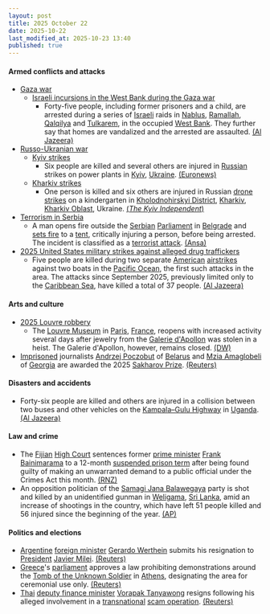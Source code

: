 ```yaml
---
layout: post
title: 2025 October 22
date: 2025-10-22
last_modified_at: 2025-10-23 13:40
published: true
---
```



#### Armed conflicts and attacks

* [Gaza war](https://en.wikipedia.org/wiki/Gaza_war "Gaza war")
  * [Israeli incursions in the West Bank during the Gaza war](https://en.wikipedia.org/wiki/Israeli_incursions_in_the_West_Bank_during_the_Gaza_war "Israeli incursions in the West Bank during the Gaza war")
    * Forty-five people, including former prisoners and a child, are arrested during a series of [Israeli](https://en.wikipedia.org/wiki/Israel "Israel") raids in [Nablus](https://en.wikipedia.org/wiki/Nablus "Nablus"), [Ramallah](https://en.wikipedia.org/wiki/Ramallah "Ramallah"), [Qalqilya](https://en.wikipedia.org/wiki/Qalqilya "Qalqilya") and [Tulkarem](https://en.wikipedia.org/wiki/Tulkarem "Tulkarem"), in the occupied [West Bank](https://en.wikipedia.org/wiki/West_Bank "West Bank"). They further say that homes are vandalized and the arrested are assaulted. [(Al Jazeera)](https://www.aljazeera.com/news/liveblog/2025/10/22/live-gaza-palestinians-say-no-change-with-ceasefire-as-israel-blocks-aid?update=4052046)
* [Russo-Ukranian war](https://en.wikipedia.org/wiki/Russo-Ukrainian_war_%282022%E2%80%93present%29 "Russo-Ukrainian war (2022–present)")
  * [Kyiv strikes](https://en.wikipedia.org/wiki/Kyiv_strikes_%282022%E2%80%93present%29 "Kyiv strikes (2022–present)")
    * Six people are killed and several others are injured in [Russian](https://en.wikipedia.org/wiki/Russia "Russia") strikes on power plants in [Kyiv](https://en.wikipedia.org/wiki/Kyiv "Kyiv"), [Ukraine](https://en.wikipedia.org/wiki/Ukraine "Ukraine"). [(Euronews)](https://www.msn.com/en-ca/news/other/russian-strikes-kill-six-in-massive-overnight-attack-on-ukraine/ar-AA1OXBE1)
  * [Kharkiv strikes](https://en.wikipedia.org/wiki/Kharkiv_strikes_%282022%E2%80%93present%29 "Kharkiv strikes (2022–present)")
    * One person is killed and six others are injured in Russian [drone strikes](https://en.wikipedia.org/wiki/Drone_warfare "Drone warfare") on a kindergarten in [Kholodnohirskyi District](https://en.wikipedia.org/wiki/Kholodnohirskyi_District "Kholodnohirskyi District"), [Kharkiv](https://en.wikipedia.org/wiki/Kharkiv "Kharkiv"), [Kharkiv Oblast](https://en.wikipedia.org/wiki/Kharkiv_Oblast "Kharkiv Oblast"), Ukraine. [(*The Kyiv Independent*)](https://kyivindependent.com/russian-air-strike-on-kharkiv-damages-kindergarden-kills-1-injures-at-least/)
* [Terrorism in Serbia](https://en.wikipedia.org/wiki/Terrorism_in_Serbia "Terrorism in Serbia")
  * A man opens fire outside the [Serbian](https://en.wikipedia.org/wiki/Serbia "Serbia") [Parliament](https://en.wikipedia.org/wiki/National_Assembly_%28Serbia%29 "National Assembly (Serbia)") in [Belgrade](https://en.wikipedia.org/wiki/Belgrade "Belgrade") and [sets fire](https://en.wikipedia.org/wiki/Arson "Arson") to a [tent](https://en.wikipedia.org/wiki/Tent "Tent"), critically injuring a person, before being arrested. The incident is classified as a [terrorist attack](https://en.wikipedia.org/wiki/Terrorism "Terrorism"). [(Ansa)](https://www.ansa.it/amp/nuova_europa/en/news/sections/politics/2025/10/22/shooting-outside-belgrade-parliament-one-seriously-injured_691870fe-de5a-4a2b-8256-484d4dd84b12.html)
* [2025 United States military strikes against alleged drug traffickers](https://en.wikipedia.org/wiki/2025_United_States_military_strikes_against_alleged_drug_traffickers "2025 United States military strikes against alleged drug traffickers")
  * Five people are killed during two separate [American](https://en.wikipedia.org/wiki/United_States "United States") [airstrikes](https://en.wikipedia.org/wiki/Airstrike "Airstrike") against two boats in the [Pacific Ocean](https://en.wikipedia.org/wiki/Pacific_Ocean "Pacific Ocean"), the first such attacks in the area. The attacks since September 2025, previously limited only to the [Caribbean Sea](https://en.wikipedia.org/wiki/Caribbean_Sea "Caribbean Sea"), have killed a total of 37 people. [(Al Jazeera)](https://www.aljazeera.com/news/2025/10/22/us-conducts-eighth-strike-on-alleged-drug-smuggling-boat-in-the-pacific)

#### Arts and culture

* [2025 Louvre robbery](https://en.wikipedia.org/wiki/2025_Louvre_robbery "2025 Louvre robbery")
  * The [Louvre Museum](https://en.wikipedia.org/wiki/Louvre_Museum "Louvre Museum") in [Paris](https://en.wikipedia.org/wiki/Paris "Paris"), [France](https://en.wikipedia.org/wiki/France "France"), reopens with increased activity several days after jewelry from the [Galerie d'Apollon](https://en.wikipedia.org/wiki/Galerie_d%27Apollon "Galerie d'Apollon") was stolen in a heist. The Galerie d'Apollon, however, remains closed. [(DW)](https://www.dw.com/en/louvre-museum-reopens-in-paris-after-jewel-heist/a-74456258)
* [Imprisoned](https://en.wikipedia.org/wiki/Political_prisoner "Political prisoner") journalists [Andrzej Poczobut](https://en.wikipedia.org/wiki/Andrzej_Poczobut "Andrzej Poczobut") of [Belarus](https://en.wikipedia.org/wiki/Belarus "Belarus") and [Mzia Amaglobeli](https://en.wikipedia.org/wiki/Mzia_Amaglobeli "Mzia Amaglobeli") of [Georgia](https://en.wikipedia.org/wiki/Georgia_%28country%29 "Georgia (country)") are awarded the 2025 [Sakharov Prize](https://en.wikipedia.org/wiki/Sakharov_Prize "Sakharov Prize"). [(Reuters)](https://www.reuters.com/business/media-telecom/belarusian-georgian-journalists-win-eus-2025-sakharov-freedom-prize-2025-10-22/)

#### Disasters and accidents

* Forty-six people are killed and others are injured in a collision between two buses and other vehicles on the [Kampala–Gulu Highway](https://en.wikipedia.org/wiki/Kampala%E2%80%93Gulu_Highway "Kampala–Gulu Highway") in [Uganda](https://en.wikipedia.org/wiki/Uganda "Uganda"). [(Al Jazeera)](https://www.aljazeera.com/news/2025/10/22/bus-collision-on-highway-near-ugandas-capital-kampala-kills-63-people)

#### Law and crime

* The [Fijian](https://en.wikipedia.org/wiki/Fiji "Fiji") [High Court](https://en.wikipedia.org/wiki/High_Court_of_Fiji "High Court of Fiji") sentences former [prime minister](https://en.wikipedia.org/wiki/Prime_Minister_of_Fiji "Prime Minister of Fiji") [Frank Bainimarama](https://en.wikipedia.org/wiki/Frank_Bainimarama "Frank Bainimarama") to a 12-month [suspended prison term](https://en.wikipedia.org/wiki/Suspended_sentence "Suspended sentence") after being found guilty of making an unwarranted demand to a public official under the Crimes Act this month. [(RNZ)](https://www.rnz.co.nz/international/pacific-news/576663/former-fijian-pm-bainimarama-given-suspended-prison-sentence-in-second-criminal-case-local-reports-say)
* An opposition politician of the [Samagi Jana Balawegaya](https://en.wikipedia.org/wiki/Samagi_Jana_Balawegaya "Samagi Jana Balawegaya") party is shot and killed by an unidentified gunman in [Weligama](https://en.wikipedia.org/wiki/Weligama "Weligama"), [Sri Lanka](https://en.wikipedia.org/wiki/Sri_Lanka "Sri Lanka"), amid an increase of shootings in the country, which have left 51 people killed and 56 injured since the beginning of the year. [(AP)](https://apnews.com/article/sri-lanka-opposition-politician-shooting-gang-violence-d23f9185c8e972d8d89fe0f32dd0d36c)

#### Politics and elections

* [Argentine](https://en.wikipedia.org/wiki/Argentina "Argentina") [foreign minister](https://en.wikipedia.org/wiki/Minister_of_Foreign_Affairs_%28Argentina%29 "Minister of Foreign Affairs (Argentina)") [Gerardo Werthein](https://en.wikipedia.org/wiki/Gerardo_Werthein "Gerardo Werthein") submits his resignation to [President](https://en.wikipedia.org/wiki/President_of_Argentina "President of Argentina") [Javier Milei](https://en.wikipedia.org/wiki/Javier_Milei "Javier Milei"). [(Reuters)](https://www.reuters.com/world/americas/argentinas-foreign-minister-resigns-local-media-reports-2025-10-22/)
* [Greece](https://en.wikipedia.org/wiki/Greece "Greece")'s [parliament](https://en.wikipedia.org/wiki/Hellenic_Parliament "Hellenic Parliament") approves a law prohibiting demonstrations around the [Tomb of the Unknown Soldier](https://en.wikipedia.org/wiki/Tomb_of_the_Unknown_Soldier_%28Athens%29 "Tomb of the Unknown Soldier (Athens)") in [Athens](https://en.wikipedia.org/wiki/Athens "Athens"), designating the area for ceremonial use only. [(Reuters)](https://www.reuters.com/world/greece-bans-protests-near-memorial-outside-parliament-2025-10-22/)
* [Thai](https://en.wikipedia.org/wiki/Thailand "Thailand") [deputy finance minister](https://en.wikipedia.org/wiki/Ministry_of_Finance_%28Thailand%29 "Ministry of Finance (Thailand)") [Vorapak Tanyawong](https://en.wikipedia.org/wiki/Vorapak_Tanyawong "Vorapak Tanyawong") resigns following his alleged involvement in a [transnational](https://en.wikipedia.org/wiki/Transnational_organized_crime "Transnational organized crime") [scam operation](https://en.wikipedia.org/wiki/Scam_center "Scam center"). [(Reuters)](https://www.reuters.com/world/asia-pacific/thai-deputy-finance-minister-resigns-amid-scam-allegations-2025-10-22/)
